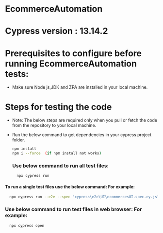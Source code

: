 # EcommerceAutomation
# Cypress version : 13.14.2

# Prerequisites to configure before running EcommerceAutomation tests:

- Make sure Node js,JDK and ZPA are installed in your local machine.

# Steps for testing the code

- Note: The below steps are required only when you pull or fetch the code from the repository to your local machine.


- Run the below command to get dependencies in your cypress project folder.

  ```sh
  npm install
  npm i --force  (if npm install not works)
  ```

  ### Use below command to run all test files:

  ```sh
    npx cypress run
  ```
#### To run a single test files use the below command: For example:

  ```sh
    npx cypress run --e2e --spec "cypress\e2e\UI\ecommercesUI.spec.cy.js"
  ```

 ### Use below command to run test files in web browser: For example:

  ```sh
    npx cypress open
  ```
